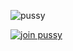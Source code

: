 ![pussy](https://media.discordapp.net/attachments/909956891873005601/910406525116379156/A9F19ED4-9163-4599-921A-55523CEEFE08.gif)

[![join pussy](https://invidget.switchblade.xyz/my66ZBr54A)](http://discord.gg/Gzd7Rrs7KB)
